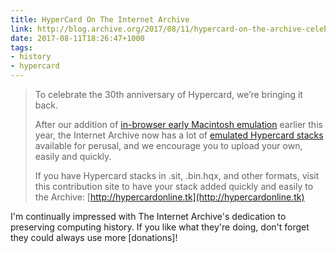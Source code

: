 ```yaml
---
title: HyperCard On The Internet Archive
link: http://blog.archive.org/2017/08/11/hypercard-on-the-archive-celebrating-30-years-of-hypercard/
date: 2017-08-11T18:26:47+1000
tags:
- history
- hypercard
---
```


> To celebrate the 30th anniversary of Hypercard, we’re bringing it back.
>
> After our addition of [in-browser early Macintosh emulation](https://archive.org/details/softwarelibrary_mac) earlier this year, the Internet Archive now has a lot of [emulated Hypercard stacks](https://archive.org/details/hypercardstacks) available for perusal, and we encourage you to upload your own, easily and quickly.
> 
> If you have Hypercard stacks in .sit, .bin.hqx, and other formats, visit this contribution site to have your stack added quickly and easily to the Archive: [http://hypercardonline.tk](http://hypercardonline.tk)  

I'm continually impressed with The Internet Archive's dedication to preserving computing history. If you like what they're doing, don't forget they could always use more [donations]!